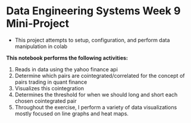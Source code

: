 # Data Engineering Systems Week 9 Mini-Project

*   This project attempts to setup, configuration, and perform data manipulation in colab

**This notebook performs the following activities:**


1.   Reads in data using the yahoo finance api
2.   Determine which pairs are cointegrated/correlated for the concept of pairs trading in quant finance
3.   Visualizes this cointegration
4.   Determines the threshold for when we should long and short each chosen cointegrated pair
5.   Throughout the exercise, I perform a variety of data visualizations mostly focused on line graphs and heat maps.
